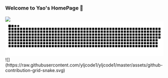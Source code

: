 ### Welcome to Yao's HomePage 👋
<a href="https://github.com/anuraghazra/github-readme-stats">
  <img align="center" src="https://github-readme-stats.vercel.app/api?username=yljcode1&count_private=true&show_icons=true&theme=cobalt&include_all_commits=true&layout=compact" />
</a>
<a><img src="https://raw.githubusercontent.com/yljcode1/yljcode1/master/assets/github-contribution-grid-snake.svg"/></a>
![](https://raw.githubusercontent.com/yljcode1/yljcode1/master/assets/github-contribution-grid-snake.svg)


<!--
**yljcode1/yljcode1** is a ✨ _special_ ✨ repository because its `README.md` (this file) appears on your GitHub profile.

Here are some ideas to get you started:

- 🔭 I’m currently working on ...
- 🌱 I’m currently learning ...
- 👯 I’m looking to collaborate on ...
- 🤔 I’m looking for help with ...
- 💬 Ask me about ...
- 📫 How to reach me: ...
- 😄 Pronouns: ...
- ⚡ Fun fact: ...
-->
